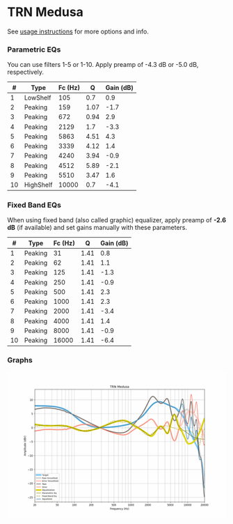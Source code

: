 # TRN Medusa
See [usage instructions](https://github.com/jaakkopasanen/AutoEq#usage) for more options and info.

### Parametric EQs
You can use filters 1-5 or 1-10. Apply preamp of -4.3 dB or -5.0 dB, respectively.

|   # | Type      |   Fc (Hz) |    Q |   Gain (dB) |
|-----|-----------|-----------|------|-------------|
|   1 | LowShelf  |       105 | 0.7  |         0.9 |
|   2 | Peaking   |       159 | 1.07 |        -1.7 |
|   3 | Peaking   |       672 | 0.94 |         2.9 |
|   4 | Peaking   |      2129 | 1.7  |        -3.3 |
|   5 | Peaking   |      5863 | 4.51 |         4.3 |
|   6 | Peaking   |      3339 | 4.12 |         1.4 |
|   7 | Peaking   |      4240 | 3.94 |        -0.9 |
|   8 | Peaking   |      4512 | 5.89 |        -2.1 |
|   9 | Peaking   |      5510 | 3.47 |         1.6 |
|  10 | HighShelf |     10000 | 0.7  |        -4.1 |

### Fixed Band EQs
When using fixed band (also called graphic) equalizer, apply preamp of **-2.6 dB** (if available) and set gains manually with these parameters.

|   # | Type    |   Fc (Hz) |    Q |   Gain (dB) |
|-----|---------|-----------|------|-------------|
|   1 | Peaking |        31 | 1.41 |         0.8 |
|   2 | Peaking |        62 | 1.41 |         1.1 |
|   3 | Peaking |       125 | 1.41 |        -1.3 |
|   4 | Peaking |       250 | 1.41 |        -0.9 |
|   5 | Peaking |       500 | 1.41 |         2.3 |
|   6 | Peaking |      1000 | 1.41 |         2.3 |
|   7 | Peaking |      2000 | 1.41 |        -3.4 |
|   8 | Peaking |      4000 | 1.41 |         1.4 |
|   9 | Peaking |      8000 | 1.41 |        -0.9 |
|  10 | Peaking |     16000 | 1.41 |        -6.4 |

### Graphs
![](./TRN%20Medusa.png)
